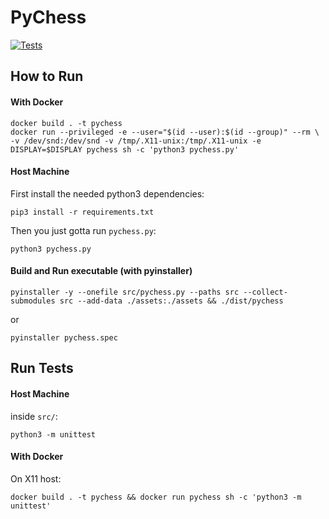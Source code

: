 # PyChess

[![Tests](https://github.com/asimos-bot/pychess/workflows/Tests/badge.svg)](https://github.com/asimos-bot/pychess/actions/workflows/main.yml)

## How to Run

#### With Docker

```
docker build . -t pychess
docker run --privileged -e --user="$(id --user):$(id --group)" --rm \
-v /dev/snd:/dev/snd -v /tmp/.X11-unix:/tmp/.X11-unix -e DISPLAY=$DISPLAY pychess sh -c 'python3 pychess.py'
```

#### Host Machine

First install the needed python3 dependencies:

```
pip3 install -r requirements.txt
```

Then you just gotta run `pychess.py`:

```
python3 pychess.py
```

#### Build and Run executable (with pyinstaller)

```
pyinstaller -y --onefile src/pychess.py --paths src --collect-submodules src --add-data ./assets:./assets && ./dist/pychess
```

or

```
pyinstaller pychess.spec
```

## Run Tests

#### Host Machine

inside `src/`:

```
python3 -m unittest
```

#### With Docker

On X11 host:

```
docker build . -t pychess && docker run pychess sh -c 'python3 -m unittest'
```
